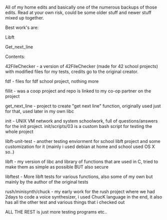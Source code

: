 All of my home edits and basically one of the numerous backups of those edits.
Read at your own risk, could be some older stuff and newer stuff mixed up together.

Best work's are:

Libft

Get_next_line

Contents:

42FileChecker - a version of 42FileChecker (made for 42 school projects) with modified files for my tests, credits go to the original creator.

fdf - files for fdf school project, nothing more

fillit - was a coop project and repo is linked to my co-op partner on the project

get_next_line - project to create "get next line" function, originally used just for that, used later in my own libc

init - UNIX VM network and system schoolwork, full of questions/answers for the init project. init/scripts/03 is a custom bash script for testing the whole project

libft-unit-test - another testing enviorment for school libft project and some customization for it (mainly i used debian at home and school used OS X so..)

libft - my version of libc and library of functions that are used in C, tried to make them as simple as possible BUT also secure

libftest - More libft tests for various functions, also some of my own but mainly by the author of the original tests

rush/minisynth/chuck - my early work for the rush project where we had 2days to code a voice synthesizer, i used ChucK language in the end, it also has all the other test and various things that i checked out


ALL THE REST is just more testing programs etc..
